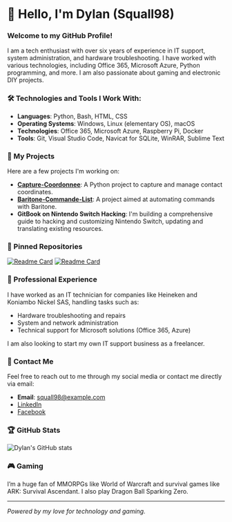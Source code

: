 # 👋 Hello, I'm Dylan (Squall98)

### Welcome to my GitHub Profile!

I am a tech enthusiast with over six years of experience in IT support, system administration, and hardware troubleshooting. I have worked with various technologies, including Office 365, Microsoft Azure, Python programming, and more. I am also passionate about gaming and electronic DIY projects.

### 🛠️ Technologies and Tools I Work With:
- **Languages**: Python, Bash, HTML, CSS
- **Operating Systems**: Windows, Linux (elementary OS), macOS
- **Technologies**: Office 365, Microsoft Azure, Raspberry Pi, Docker
- **Tools**: Git, Visual Studio Code, Navicat for SQLite, WinRAR, Sublime Text

### 📂 My Projects
Here are a few projects I'm working on:

- [**Capture-Coordonnee**](https://github.com/Squall98/Capture-Coordonnee): A Python project to capture and manage contact coordinates.
- [**Baritone-Commande-List**](https://github.com/Squall98/Baritone-Commande-List): A project aimed at automating commands with Baritone.
- **GitBook on Nintendo Switch Hacking**: I'm building a comprehensive guide to hacking and customizing Nintendo Switch, updating and translating existing resources.
  
### 🌟 Pinned Repositories
[![Readme Card](https://github-readme-stats.vercel.app/api/pin/?username=Squall98&repo=Capture-Coordonnee)](https://github.com/Squall98/Capture-Coordonnee)
[![Readme Card](https://github-readme-stats.vercel.app/api/pin/?username=Squall98&repo=Baritone-Commande-List)](https://github.com/Squall98/Baritone-Commande-List)

### 💼 Professional Experience
I have worked as an IT technician for companies like Heineken and Koniambo Nickel SAS, handling tasks such as:
- Hardware troubleshooting and repairs
- System and network administration
- Technical support for Microsoft solutions (Office 365, Azure)
  
I am also looking to start my own IT support business as a freelancer.

### 📧 Contact Me
Feel free to reach out to me through my social media or contact me directly via email:
- **Email**: squall98@example.com
- [LinkedIn](https://www.linkedin.com/in/squall98)
- [Facebook](https://www.facebook.com/Squall98)

### 🏆 GitHub Stats
![Dylan's GitHub stats](https://github-readme-stats.vercel.app/api?username=Squall98&show_icons=true&theme=radical)

### 🎮 Gaming
I’m a huge fan of MMORPGs like World of Warcraft and survival games like ARK: Survival Ascendant. I also play Dragon Ball Sparking Zero.

---

*Powered by my love for technology and gaming.*
